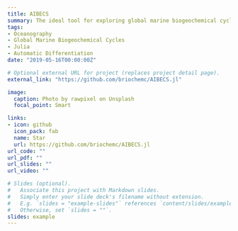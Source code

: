 ```yaml
---
title: AIBECS
summary: The ideal tool for exploring global marine biogeochemical cycles.
tags:
- Oceanography
- Global Marine Biogeochemical Cycles
- Julia
- Automatic Differentiation
date: "2019-05-16T00:00:00Z"

# Optional external URL for project (replaces project detail page).
external_link: "https://github.com/briochemc/AIBECS.jl"

image:
  caption: Photo by rawpixel on Unsplash
  focal_point: Smart

links:
- icon: github
  icon_pack: fab
  name: Star
  url: https://github.com/briochemc/AIBECS.jl
url_code: ""
url_pdf: ""
url_slides: ""
url_video: ""

# Slides (optional).
#   Associate this project with Markdown slides.
#   Simply enter your slide deck's filename without extension.
#   E.g. `slides = "example-slides"` references `content/slides/example-slides.md`.
#   Otherwise, set `slides = ""`.
slides: example
---
```

